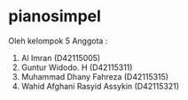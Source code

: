 # pianosimpel

Oleh kelompok 5
Anggota :
1. Al Imran (D42115005)
2. Guntur Widodo. H (D42115311)
3. Muhammad Dhany Fahreza (D42115315)
4. Wahid Afghani Rasyid Assykin (D42115321)
